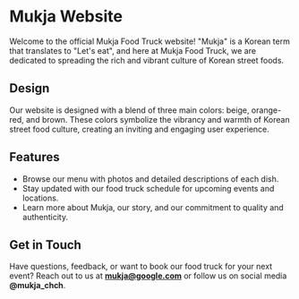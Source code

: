 # Mukja Website
Welcome to the official Mukja Food Truck website!
"Mukja" is a Korean term that translates to "Let's eat", and here at Mukja Food Truck, we are dedicated to spreading the rich and vibrant culture of Korean street foods.

## Design
Our website is designed with a blend of three main colors: beige, orange-red, and brown. These colors symbolize the vibrancy and warmth of Korean street food culture, creating an inviting and engaging user experience.

## Features
* Browse our menu with photos and detailed descriptions of each dish.
* Stay updated with our food truck schedule for upcoming events and locations.
* Learn more about Mukja, our story, and our commitment to quality and authenticity.

## Get in Touch
Have questions, feedback, or want to book our food truck for your next event? Reach out to us at **mukja@google.com** or follow us on social media **@mukja_chch**.
